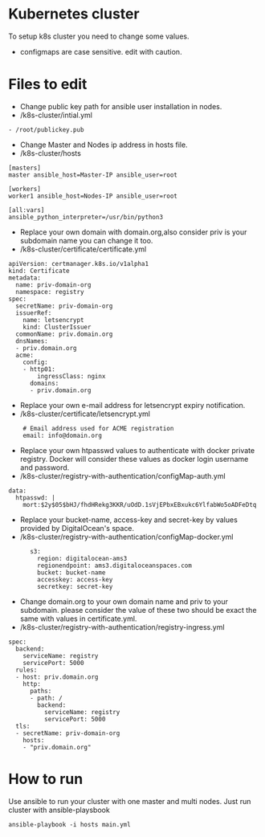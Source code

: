 # Kubernetes cluster

To setup k8s cluster you need to change some values.
  - configmaps are case sensitive. edit with caution.
# Files to edit

  - Change public key path for ansible user installation in nodes.
  - /k8s-cluster/intial.yml
```
- /root/publickey.pub
```
  - Change Master and Nodes ip address in hosts file.
  - /k8s-cluster/hosts
```
[masters]
master ansible_host=Master-IP ansible_user=root

[workers]
worker1 ansible_host=Nodes-IP ansible_user=root

[all:vars]
ansible_python_interpreter=/usr/bin/python3
```
  - Replace your own domain with domain.org,also consider priv is your subdomain name you can change it too.
  - /k8s-cluster/certificate/certificate.yml
```
apiVersion: certmanager.k8s.io/v1alpha1
kind: Certificate
metadata:
  name: priv-domain-org
  namespace: registry
spec:
  secretName: priv-domain-org
  issuerRef:
    name: letsencrypt
    kind: ClusterIssuer
  commonName: priv.domain.org
  dnsNames:
  - priv.domain.org
  acme:
    config:
    - http01:
        ingressClass: nginx
      domains:
      - priv.domain.org
```
  - Replace your own e-mail address for letsencrypt expiry notification.
  - /k8s-cluster/certificate/letsencrypt.yml
```
    # Email address used for ACME registration
    email: info@domain.org
```

  - Replace your own htpasswd values to authenticate with docker private registry. Docker will consider these values as docker login username and password.
  - /k8s-cluster/registry-with-authentication/configMap-auth.yml
```
data:
  htpasswd: |
    mort:$2y$05$bHJ/fhdHRekg3KKR/uOdD.1sVjEPbxEBxukc6YlfabWo5oADFeDtq

```
  - Replace your bucket-name, access-key and secret-key by values provided by DigitalOcean's space.
  - /k8s-cluster/registry-with-authentication/configMap-docker.yml
```
      s3:
        region: digitalocean-ams3
        regionendpoint: ams3.digitaloceanspaces.com
        bucket: bucket-name
        accesskey: access-key
        secretkey: secret-key
```
  - Change domain.org to your own domain name and priv to your subdomain. please consider the value of these two should be exact the same with values in certificate.yml.
  - /k8s-cluster/registry-with-authentication/registry-ingress.yml
```
spec:
  backend:
    serviceName: registry
    servicePort: 5000
  rules:
  - host: priv.domain.org
    http:
      paths:
      - path: /
        backend:
          serviceName: registry
          servicePort: 5000
  tls:
  - secretName: priv-domain-org
    hosts:
    - "priv.domain.org"
```
# How to run
Use ansible to run your cluster with one master and multi nodes.
Just run cluster with ansible-playsbook
```
ansible-playbook -i hosts main.yml
```

